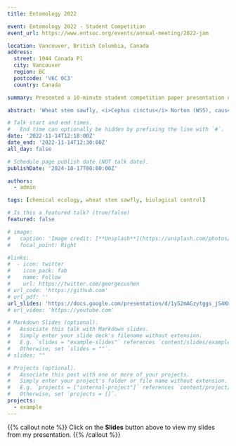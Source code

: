 ```yaml
---
title: Entomology 2022

event: Entomology 2022 - Student Competition
event_url: https://www.entsoc.org/events/annual-meeting/2022-jam

location: Vancouver, British Columbia, Canada
address:
  street: 1044 Canada Pl
  city: Vancouver
  region: BC
  postcode: 'V6C 0C3'
  country: Canada

summary: Presented a 10-minute student competition paper presentation on my work titled "Using organic volatile compounds to understand the relationship between wheat stem sawfly, parasitoids, and smooth brome."

abstract: 'Wheat stem sawfly, <i>Cephus cinctus</i> Norton (WSS), causes significant damage in cereal crops throughout the northern Great Plains of North America. WSS parasitoids (<i>Bracon cephi</i> and <i>Bracon lissogaster</i>) are an important factor in managing WSS outbreaks and damage. Previous research has shown smooth brome (<i>Bromus inermis</i> Leyss.) grass to be an effective WSS sink, and potential parasitoid source, when grown in areas surrounding wheat fields in Montana. However, the degree to which the parasitoids can utilize smooth brome as a temporally stable local refuge is unknown. Our objective was to identify and quantify the organic volatile compounds produced by WSS infested and uninfested smooth brome and winter wheat. By using electroantennogram and bioassay techniques, our goal is to then understand the response of WSS parasitoids smooth brome volatiles and contrast with the parasitoid response to winter wheat. We found increased levels of β-ocimene, nonanal, and <i>Z</i>-(3)-hexenyl acetate within smooth brome compared to winter wheat, and overall elevated quantities of volatile compounds within the infested plants. Our results suggest that smooth brome emits elevated but similar quantities of organic volatiles compared to winter wheat, allowing WSS parasitoids to locate WSS larva infested stems.'

# Talk start and end times.
#   End time can optionally be hidden by prefixing the line with `#`.
date: '2022-11-14T12:18:00Z'
date_end: '2022-11-14T12:30:00Z'
all_day: false

# Schedule page publish date (NOT talk date).
publishDate: '2024-10-17T00:00:00Z'

authors:
  - admin

tags: [chemical ecology, wheat stem sawfly, biological control]

# Is this a featured talk? (true/false)
featured: false

# image:
#   caption: 'Image credit: [**Unsplash**](https://unsplash.com/photos/bzdhc5b3Bxs)'
#   focal_point: Right

#links:
#  - icon: twitter
#    icon_pack: fab
#    name: Follow
#    url: https://twitter.com/georgecushen
# url_code: 'https://github.com'
# url_pdf: ''
url_slides: 'https://docs.google.com/presentation/d/1y52mAGzytggs_jS4KKjm-ALmSDIMezTA/edit?usp=share_link&ouid=108671809387267236051&rtpof=true&sd=true'
# url_video: 'https://youtube.com'

# Markdown Slides (optional).
#   Associate this talk with Markdown slides.
#   Simply enter your slide deck's filename without extension.
#   E.g. `slides = "example-slides"` references `content/slides/example-slides.md`.
#   Otherwise, set `slides = ""`.
# slides: ""

# Projects (optional).
#   Associate this post with one or more of your projects.
#   Simply enter your project's folder or file name without extension.
#   E.g. `projects = ["internal-project"]` references `content/project/deep-learning/index.md`.
#   Otherwise, set `projects = []`.
projects:
  - example
---
```




{{% callout note %}}
Click on the **Slides** button above to view my slides from my presentation.
{{% /callout %}}

<!-- Slides can be added in a few ways:

- **Create** slides using Hugo Blox Builder's [_Slides_](https://docs.hugoblox.com/reference/content-types/) feature and link using `slides` parameter in the front matter of the talk file
- **Upload** an existing slide deck to `static/` and link using `url_slides` parameter in the front matter of the talk file
- **Embed** your slides (e.g. Google Slides) or presentation video on this page using [shortcodes](https://docs.hugoblox.com/reference/markdown/).

Further event details, including [page elements](https://docs.hugoblox.com/reference/markdown/) such as image galleries, can be added to the body of this page. -->
